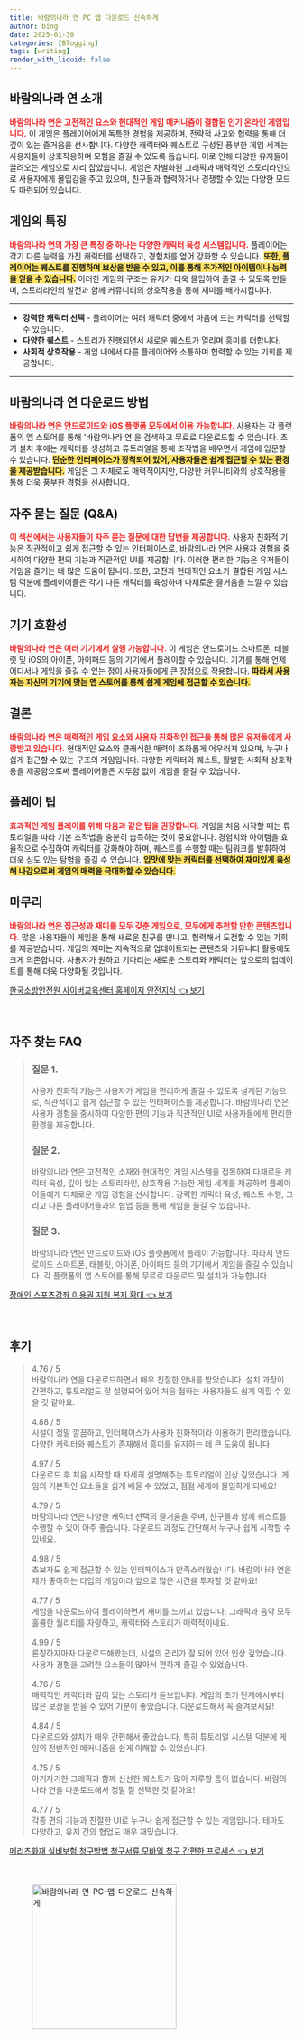 ```yaml
---
title: 바람의나라 연 PC 앱 다운로드 신속하게
author: bing
date: 2025-01-30
categories: [Blogging]
tags: [writing]
render_with_liquid: false
---
```



<h2 id='게임 소개'>바람의나라 연 소개</h2>

<p><b><span style="color: #ee2323;">바람의나라 연은 고전적인 요소와 현대적인 게임 메커니즘이 결합된 인기 온라인 게임입니다.</span></b> 이 게임은 플레이어에게 독특한 경험을 제공하며, 전략적 사고와 협력을 통해 더 깊이 있는 즐거움을 선사합니다. 다양한 캐릭터와 퀘스트로 구성된 풍부한 게임 세계는 사용자들이 상호작용하며 모험을 즐길 수 있도록 돕습니다. 이로 인해 다양한 유저들이 끌려오는 게임으로 자리 잡았습니다. 게임은 차별화된 그래픽과 매력적인 스토리라인으로 사용자에게 몰입감을 주고 있으며, 친구들과 협력하거나 경쟁할 수 있는 다양한 모드도 마련되어 있습니다.</p>

<h2 id='게임 특징'>게임의 특징</h2>

<p><b><span style="color: #ee2323;">바람의나라 연의 가장 큰 특징 중 하나는 다양한 캐릭터 육성 시스템입니다.</span></b> 플레이어는 각기 다른 능력을 가진 캐릭터를 선택하고, 경험치를 얻어 강화할 수 있습니다. <b><span style="background-color: #ffe066;">또한, 플레이어는 퀘스트를 진행하며 보상을 받을 수 있고, 이를 통해 추가적인 아이템이나 능력을 얻을 수 있습니다.</span></b> 이러한 게임의 구조는 유저가 더욱 몰입하여 즐길 수 있도록 만들며, 스토리라인의 발전과 함께 커뮤니티의 상호작용을 통해 재미를 배가시킵니다.</p>

<hr />

<ul>
    <li><b>강력한 캐릭터 선택</b> - 플레이어는 여러 캐릭터 중에서 마음에 드는 캐릭터를 선택할 수 있습니다.</li>
    <li><b>다양한 퀘스트</b> - 스토리가 진행되면서 새로운 퀘스트가 열리며 흥미를 더합니다.</li>
    <li><b>사회적 상호작용</b> - 게임 내에서 다른 플레이어와 소통하며 협력할 수 있는 기회를 제공합니다.</li>
</ul>

<hr />

<h2 id='다운로드 방법'>바람의나라 연 다운로드 방법</h2>

<p><b><span style="color: #ee2323;">바람의나라 연은 안드로이드와 iOS 플랫폼 모두에서 이용 가능합니다.</span></b> 사용자는 각 플랫폼의 앱 스토어를 통해 '바람의나라 연'을 검색하고 무료로 다운로드할 수 있습니다. 초기 설치 후에는 캐릭터를 생성하고 튜토리얼을 통해 조작법을 배우면서 게임에 입문할 수 있습니다. <b><span style="background-color: #ffe066;">단순한 인터페이스가 장착되어 있어, 사용자들은 쉽게 접근할 수 있는 환경을 제공받습니다.</span></b> 게임은 그 자체로도 매력적이지만, 다양한 커뮤니티와의 상호작용을 통해 더욱 풍부한 경험을 선사합니다.</p>

<h2 id='자주 묻는 질문'>자주 묻는 질문 (Q&A)</h2>

<p><b><span style="color: #ee2323;">이 섹션에서는 사용자들이 자주 묻는 질문에 대한 답변을 제공합니다.</span></b> 사용자 친화적 기능은 직관적이고 쉽게 접근할 수 있는 인터페이스로, 바람의나라 연은 사용자 경험을 중시하여 다양한 편의 기능과 직관적인 UI를 제공합니다. 이러한 편리한 기능은 유저들이 게임을 즐기는 데 많은 도움이 됩니다. 또한, 고전과 현대적인 요소가 결합된 게임 시스템 덕분에 플레이어들은 각기 다른 캐릭터를 육성하며 다채로운 즐거움을 느낄 수 있습니다.</p>

<h2 id='기기 호환성'>기기 호환성</h2>

<p><b><span style="color: #ee2323;">바람의나라 연은 여러 기기에서 실행 가능합니다.</span></b> 이 게임은 안드로이드 스마트폰, 태블릿 및 iOS의 아이폰, 아이패드 등의 기기에서 플레이할 수 있습니다. 기기를 통해 언제 어디서나 게임을 즐길 수 있는 점이 사용자들에게 큰 장점으로 작용합니다. <b><span style="background-color: #ffe066;">따라서 사용자는 자신의 기기에 맞는 앱 스토어를 통해 쉽게 게임에 접근할 수 있습니다.</span></b></p>

<h2 id='결론'>결론</h2>

<p><b><span style="color: #ee2323;">바람의나라 연은 매력적인 게임 요소와 사용자 친화적인 접근을 통해 많은 유저들에게 사랑받고 있습니다.</span></b> 현대적인 요소와 클래식한 매력이 조화롭게 어우러져 있으며, 누구나 쉽게 접근할 수 있는 구조의 게임입니다. 다양한 캐릭터와 퀘스트, 활발한 사회적 상호작용을 제공함으로써 플레이어들은 지루함 없이 게임을 즐길 수 있습니다. </p>

<h2 id='플레이 팁'>플레이 팁</h2>

<p><b><span style="color: #ee2323;">효과적인 게임 플레이를 위해 다음과 같은 팁을 권장합니다.</span></b> 게임을 처음 시작할 때는 튜토리얼을 따라 기본 조작법을 충분히 습득하는 것이 중요합니다. 경험치와 아이템을 효율적으로 수집하여 캐릭터를 강화해야 하며, 퀘스트를 수행할 때는 팀워크를 발휘하여 더욱 심도 있는 탐험을 즐길 수 있습니다. <b><span style="background-color: #ffe066;">입맛에 맞는 캐릭터를 선택하여 재미있게 육성해 나감으로써 게임의 매력을 극대화할 수 있습니다.</span></b></p>

<h2 id='마무리'>마무리</h2>

<p><b><span style="color: #ee2323;">바람의나라 연은 접근성과 재미를 모두 갖춘 게임으로, 모두에게 추천할 만한 콘텐츠입니다.</span></b> 많은 사용자들이 게임을 통해 새로운 친구를 만나고, 협력해서 도전할 수 있는 기회를 제공받습니다. 게임의 재미는 지속적으로 업데이트되는 콘텐츠와 커뮤니티 활동에도 크게 의존합니다. 사용자가 원하고 기다리는 새로운 스토리와 캐릭터는 앞으로의 업데이트를 통해 더욱 다양화될 것입니다.</p>


<p><a class="click-button" title="한국소방안전원 사이버교육센터 홈페이지 안전지식" href="https://24nara.github.io/posts/%ED%95%9C%EA%B5%AD%EC%86%8C%EB%B0%A9%EC%95%88%EC%A0%84%EC%9B%90-%EC%82%AC%EC%9D%B4%EB%B2%84%EA%B5%90%EC%9C%A1%EC%84%BC%ED%84%B0-%ED%99%88%ED%8E%98%EC%9D%B4%EC%A7%80-%EC%95%88%EC%A0%84%EC%A7%80%EC%8B%9D/" rel="dofollow">한국소방안전원 사이버교육센터 홈페이지 안전지식 👈 보기</a></p><br>
<h2 id='자주_찾는_FAQ'>자주 찾는 FAQ</h2>
<div itemscope="" itemtype="https://schema.org/FAQPage"> 
<blockquote> 
<div itemscope="" itemprop="mainEntity" itemtype="https://schema.org/Question"> 
<h3 itemprop="name">질문 1.</h3> 
<div itemscope="" itemprop="acceptedAnswer" itemtype="https://schema.org/Answer"> 
<span itemprop="text"> 
<p>사용자 친화적 기능은 사용자가 게임을 편리하게 즐길 수 있도록 설계된 기능으로, 직관적이고 쉽게 접근할 수 있는 인터페이스를 제공합니다. 바람의나라 연은 사용자 경험을 중시하여 다양한 편의 기능과 직관적인 UI로 사용자들에게 편리한 환경을 제공합니다.</p> 
</span> 
</div> 
</div> 

<div itemscope="" itemprop="mainEntity" itemtype="https://schema.org/Question"> 
<h3 itemprop="name">질문 2.</h3> 
<div itemscope="" itemprop="acceptedAnswer" itemtype="https://schema.org/Answer"> 
<span itemprop="text"> 
<p>바람의나라 연은 고전적인 소재와 현대적인 게임 시스템을 접목하여 다채로운 캐릭터 육성, 깊이 있는 스토리라인, 상호작용 가능한 게임 세계를 제공하여 플레이어들에게 다채로운 게임 경험을 선사합니다. 강력한 캐릭터 육성, 퀘스트 수행, 그리고 다른 플레이어들과의 협업 등을 통해 게임을 즐길 수 있습니다.</p> 
</span> 
</div> 
</div> 

<div itemscope="" itemprop="mainEntity" itemtype="https://schema.org/Question"> 
<h3 itemprop="name">질문 3.</h3> 
<div itemscope="" itemprop="acceptedAnswer" itemtype="https://schema.org/Answer"> 
<span itemprop="text"> 
<p>바람의나라 연은 안드로이드와 iOS 플랫폼에서 플레이 가능합니다. 따라서 안드로이드 스마트폰, 태블릿, 아이폰, 아이패드 등의 기기에서 게임을 즐길 수 있습니다. 각 플랫폼의 앱 스토어를 통해 무료로 다운로드 및 설치가 가능합니다.</p> 
</span> 
</div> 
</div> 

</blockquote> 
</div>
<p><a class="click-button" title="장애인 스포츠강좌 이용권 지원 복지 확대" href="https://24nara.github.io/posts/%EC%9E%A5%EC%95%A0%EC%9D%B8-%EC%8A%A4%ED%8F%AC%EC%B8%A0%EA%B0%95%EC%A2%8C-%EC%9D%B4%EC%9A%A9%EA%B6%8C-%EC%A7%80%EC%9B%90-%EB%B3%B5%EC%A7%80-%ED%99%95%EB%8C%80/" rel="dofollow">장애인 스포츠강좌 이용권 지원 복지 확대 👈 보기</a></p><br>
<h2 id='후기'>후기</h2>
<div itemscope itemtype="https://schema.org/Product">
  <blockquote>
  <div itemprop="review" itemscope itemtype="https://schema.org/Review">
      <div itemprop="reviewRating" itemscope itemtype="https://schema.org/Rating"> <span itemprop="ratingValue">4.76</span> / <span itemprop="bestRating">5</span> </div>
      <span itemprop="reviewBody">바람의나라 연을 다운로드하면서 매우 친절한 안내를 받았습니다. 설치 과정이 간편하고, 튜토리얼도 잘 설명되어 있어 처음 접하는 사용자들도 쉽게 익힐 수 있을 것 같아요.</span>
  </div>
  <br>
  <div itemprop="review" itemscope itemtype="https://schema.org/Review">
      <div itemprop="reviewRating" itemscope itemtype="https://schema.org/Rating"> <span itemprop="ratingValue">4.88</span> / <span itemprop="bestRating">5</span> </div>
      <span itemprop="reviewBody">시설이 정말 깔끔하고, 인터페이스가 사용자 친화적이라 이용하기 편리했습니다. 다양한 캐릭터와 퀘스트가 존재해서 흥미를 유지하는 데 큰 도움이 됩니다.</span>
  </div>
  <br>
  <div itemprop="review" itemscope itemtype="https://schema.org/Review">
      <div itemprop="reviewRating" itemscope itemtype="https://schema.org/Rating"> <span itemprop="ratingValue">4.97</span> / <span itemprop="bestRating">5</span> </div>
      <span itemprop="reviewBody">다운로드 후 처음 시작할 때 자세히 설명해주는 튜토리얼이 인상 깊었습니다. 게임의 기본적인 요소들을 쉽게 배울 수 있었고, 점점 세계에 몰입하게 되네요!</span>
  </div>
  <br>
  <div itemprop="review" itemscope itemtype="https://schema.org/Review">
      <div itemprop="reviewRating" itemscope itemtype="https://schema.org/Rating"> <span itemprop="ratingValue">4.79</span> / <span itemprop="bestRating">5</span> </div>
      <span itemprop="reviewBody">바람의나라 연은 다양한 캐릭터 선택의 즐거움을 주며, 친구들과 함께 퀘스트를 수행할 수 있어 아주 좋습니다. 다운로드 과정도 간단해서 누구나 쉽게 시작할 수 있네요.</span>
  </div>
  <br>
  <div itemprop="review" itemscope itemtype="https://schema.org/Review">
      <div itemprop="reviewRating" itemscope itemtype="https://schema.org/Rating"> <span itemprop="ratingValue">4.98</span> / <span itemprop="bestRating">5</span> </div>
      <span itemprop="reviewBody">초보자도 쉽게 접근할 수 있는 인터페이스가 만족스러웠습니다. 바람의나라 연은 제가 좋아하는 타입의 게임이라 앞으로 많은 시간을 투자할 것 같아요!</span>
  </div>
  <br>
  <div itemprop="review" itemscope itemtype="https://schema.org/Review">
      <div itemprop="reviewRating" itemscope itemtype="https://schema.org/Rating"> <span itemprop="ratingValue">4.77</span> / <span itemprop="bestRating">5</span> </div>
      <span itemprop="reviewBody">게임을 다운로드하여 플레이하면서 재미를 느끼고 있습니다. 그래픽과 음악 모두 훌륭한 퀄리티를 자랑하고, 캐릭터와 스토리가 매력적이네요.</span>
  </div>
  <br>
  <div itemprop="review" itemscope itemtype="https://schema.org/Review">
      <div itemprop="reviewRating" itemscope itemtype="https://schema.org/Rating"> <span itemprop="ratingValue">4.99</span> / <span itemprop="bestRating">5</span> </div>
      <span itemprop="reviewBody">론칭하자마자 다운로드해봤는데, 시설의 관리가 잘 되어 있어 인상 깊었습니다. 사용자 경험을 고려한 요소들이 많아서 편하게 즐길 수 있었습니다.</span>
  </div>
  <br>
  <div itemprop="review" itemscope itemtype="https://schema.org/Review">
      <div itemprop="reviewRating" itemscope itemtype="https://schema.org/Rating"> <span itemprop="ratingValue">4.76</span> / <span itemprop="bestRating">5</span> </div>
      <span itemprop="reviewBody">매력적인 캐릭터와 깊이 있는 스토리가 돋보입니다. 게임의 초기 단계에서부터 많은 보상을 받을 수 있어 기분이 좋았습니다. 다운로드해서 꼭 즐겨보세요!</span>
  </div>
  <br>
  <div itemprop="review" itemscope itemtype="https://schema.org/Review">
      <div itemprop="reviewRating" itemscope itemtype="https://schema.org/Rating"> <span itemprop="ratingValue">4.84</span> / <span itemprop="bestRating">5</span> </div>
      <span itemprop="reviewBody">다운로드와 설치가 매우 간편해서 좋았습니다. 특히 튜토리얼 시스템 덕분에 게임의 전반적인 메커니즘을 쉽게 이해할 수 있었습니다.</span>
  </div>
  <br>
  <div itemprop="review" itemscope itemtype="https://schema.org/Review">
      <div itemprop="reviewRating" itemscope itemtype="https://schema.org/Rating"> <span itemprop="ratingValue">4.75</span> / <span itemprop="bestRating">5</span> </div>
      <span itemprop="reviewBody">아기자기한 그래픽과 함께 신선한 퀘스트가 많아 지루할 틈이 없습니다. 바람의나라 연을 다운로드해서 정말 잘 선택한 것 같아요!</span>
  </div>
  <br>
  <div itemprop="review" itemscope itemtype="https://schema.org/Review">
      <div itemprop="reviewRating" itemscope itemtype="https://schema.org/Rating"> <span itemprop="ratingValue">4.77</span> / <span itemprop="bestRating">5</span> </div>
      <span itemprop="reviewBody">각종 편의 기능과 친절한 UI로 누구나 쉽게 접근할 수 있는 게임입니다. 테마도 다양하고, 유저 간의 협업도 매우 재밌습니다.</span>
  </div>
  </blockquote>
</div>
<p><a class="click-button" title="메리츠화재 실비보험 청구방법 청구서류 모바일 청구 간편한 프로세스" href="https://24nara.github.io/posts/%EB%A9%94%EB%A6%AC%EC%B8%A0%ED%99%94%EC%9E%AC-%EC%8B%A4%EB%B9%84%EB%B3%B4%ED%97%98-%EC%B2%AD%EA%B5%AC%EB%B0%A9%EB%B2%95-%EC%B2%AD%EA%B5%AC%EC%84%9C%EB%A5%98-%EB%AA%A8%EB%B0%94%EC%9D%BC-%EC%B2%AD%EA%B5%AC-%EA%B0%84%ED%8E%B8%ED%95%9C-%ED%94%84%EB%A1%9C%EC%84%B8%EC%8A%A4/" rel="dofollow">메리츠화재 실비보험 청구방법 청구서류 모바일 청구 간편한 프로세스 👈 보기</a></p><br>
<figure class="image"><img src="https://24nara.github.io/assets/img/thumbnail/바람의나라-연-PC-앱-다운로드-신속하게.webp" alt="바람의나라-연-PC-앱-다운로드-신속하게" width="256" height="256"></figure>